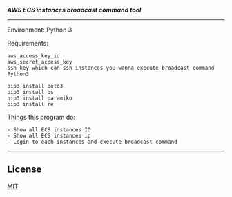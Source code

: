 ***AWS ECS instances broadcast command tool***

---

Environment: Python 3

Requirements:
```
aws_access_key_id
aws_secret_access_key
ssh key which can ssh instances you wanna execute broadcast command
Python3

pip3 install boto3
pip3 install os
pip3 install paramiko
pip3 install re 
```

Things this program do:
```
- Show all ECS instances ID
- Show all ECS instances ip
- Login to each instances and execute broadcast command
```

---

## License

[MIT](./LICENSE)

